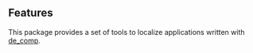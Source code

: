 ## Features

This package provides a set of tools to localize applications written with [de_comp](https://pub.dev/packages/de_comp).
